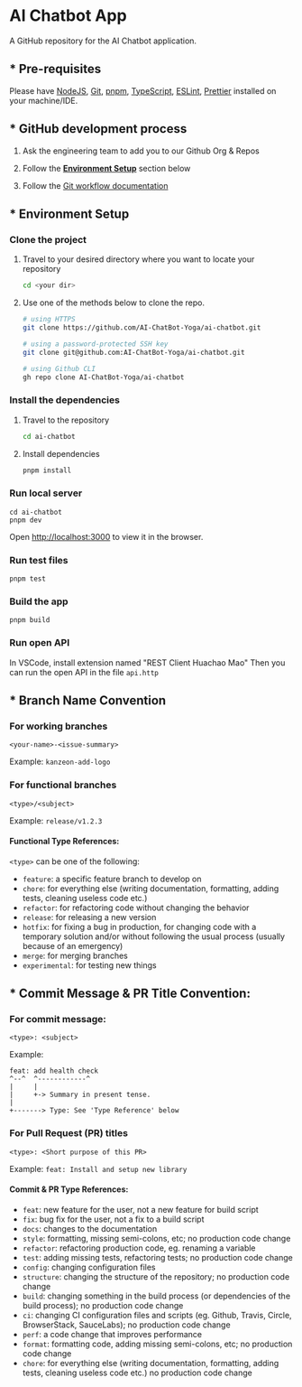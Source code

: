 # AI Chatbot App

A GitHub repository for the AI Chatbot application.

## \* Pre-requisites

Please have [NodeJS](https://nodejs.org/en/download), [Git](https://git-scm.com/downloads), [pnpm](https://nodejs.org/en/download), [TypeScript](https://www.typescriptlang.org/), [ESLint](https://eslint.org/), [Prettier](https://prettier.io/) installed on your machine/IDE.

## \* GitHub development process</h2>

1. Ask the engineering team to add you to our Github Org & Repos

2. Follow the <b><u>Environment Setup</u></b> section below

3. Follow the [Git workflow documentation](https://career-bliss-academy.notion.site/Git-Workflow-AI-Chatbot-a041689cb9414781a358c7ef7182bc00)

## \* Environment Setup

### Clone the project

1. Travel to your desired directory where you want to locate your repository

   ```bash
   cd <your dir>
   ```

2. Use one of the methods below to clone the repo.

   ```bash
   # using HTTPS
   git clone https://github.com/AI-ChatBot-Yoga/ai-chatbot.git

   # using a password-protected SSH key
   git clone git@github.com:AI-ChatBot-Yoga/ai-chatbot.git

   # using Github CLI
   gh repo clone AI-ChatBot-Yoga/ai-chatbot
   ```

### Install the dependencies

1. Travel to the repository

   ```bash
   cd ai-chatbot
   ```

2. Install dependencies

   ```bash
   pnpm install
   ```

### Run local server

```
cd ai-chatbot
pnpm dev
```

Open [http://localhost:3000](http://localhost:3000) to view it in the browser.

### Run test files

```
pnpm test
```

### Build the app

```
pnpm build
```

### Run open API

In VSCode, install extension named "REST Client Huachao Mao"
Then you can run the open API in the file `api.http`

## \* Branch Name Convention

### For working branches

```
<your-name>-<issue-summary>
```

Example: `kanzeon-add-logo`

### For functional branches

```
<type>/<subject>
```

Example: `release/v1.2.3`

#### Functional Type References:

`<type>` can be one of the following:

- `feature`: a specific feature branch to develop on
- `chore`: for everything else (writing documentation, formatting, adding tests, cleaning useless code etc.)
- `refactor`: for refactoring code without changing the behavior
- `release`: for releasing a new version
- `hotfix`: for fixing a bug in production, for changing code with a temporary solution and/or without following the usual process (usually because of an emergency)
- `merge`: for merging branches
- `experimental`: for testing new things

## \* Commit Message & PR Title Convention:

### For commit message:

```
<type>: <subject>
```

Example:

```
feat: add health check
^--^  ^------------^
|     |
|     +-> Summary in present tense.
|
+-------> Type: See 'Type Reference' below
```

### For Pull Request (PR) titles

```
<type>: <Short purpose of this PR>
```

Example: `feat: Install and setup new library`

#### Commit & PR Type References:

- `feat`: new feature for the user, not a new feature for build script
- `fix`: bug fix for the user, not a fix to a build script
- `docs`: changes to the documentation
- `style`: formatting, missing semi-colons, etc; no production code change
- `refactor`: refactoring production code, eg. renaming a variable
- `test`: adding missing tests, refactoring tests; no production code change
- `config`: changing configuration files
- `structure`: changing the structure of the repository; no production code change
- `build`: changing something in the build process (or dependencies of the build process); no production code change
- `ci`: changing CI configuration files and scripts (eg. Github, Travis, Circle, BrowserStack, SauceLabs); no production code change
- `perf`: a code change that improves performance
- `format`: formatting code, adding missing semi-colons, etc; no production code change
- `chore`: for everything else (writing documentation, formatting, adding tests, cleaning useless code etc.) no production code change

